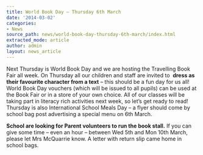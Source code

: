 ```yaml
---
title: World Book Day – Thursday 6th March
date: '2014-03-02'
categories:
- News
source_path: news/world-book-day-thursday-6th-march/index.html
extracted_mode: article
author: admin
layout: news_article
---
```

Next Thursday is World Book Day and we are hosting the Travelling Book Fair all week. On Thursday all our children and staff are invited to&nbsp; **dress as their favourite character from a text** – this should be a fun day for us all! World Book Day vouchers (which will be issued to all pupils) can be used at the Book Fair or in a store of your own choice. All of our classes will be taking part in literacy rich activities next week, so let’s get ready to read! Thursday is also International School Meals Day – a flyer should come by school bag post advertising a special menu on 6th March.

**School are looking for Parent volunteers to run the book stall.** If you can give some time – even an hour – between Wed 5th and Mon 10th March, please let Mrs McQuarrie know. A letter with return slip came home in school bags.
